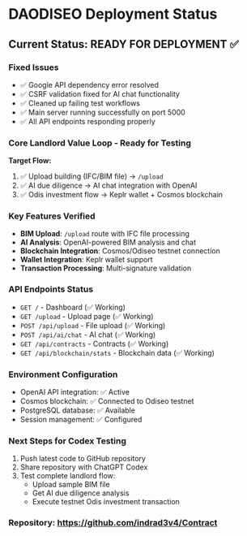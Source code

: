 # DAODISEO Deployment Status

## Current Status: READY FOR DEPLOYMENT ✅

### Fixed Issues
- ✅ Google API dependency error resolved
- ✅ CSRF validation fixed for AI chat functionality  
- ✅ Cleaned up failing test workflows
- ✅ Main server running successfully on port 5000
- ✅ All API endpoints responding properly

### Core Landlord Value Loop - Ready for Testing

**Target Flow:**
1. ✅ Upload building (IFC/BIM file) → `/upload`
2. ✅ AI due diligence → AI chat integration with OpenAI
3. ✅ Odis investment flow → Keplr wallet + Cosmos blockchain

### Key Features Verified
- **BIM Upload**: `/upload` route with IFC file processing
- **AI Analysis**: OpenAI-powered BIM analysis and chat
- **Blockchain Integration**: Cosmos/Odiseo testnet connection
- **Wallet Integration**: Keplr wallet support
- **Transaction Processing**: Multi-signature validation

### API Endpoints Status
- `GET /` - Dashboard (✅ Working)
- `GET /upload` - Upload page (✅ Working) 
- `POST /api/upload` - File upload (✅ Working)
- `POST /api/ai/chat` - AI chat (✅ Working)
- `GET /api/contracts` - Contracts (✅ Working)
- `GET /api/blockchain/stats` - Blockchain data (✅ Working)

### Environment Configuration
- OpenAI API integration: ✅ Active
- Cosmos blockchain: ✅ Connected to Odiseo testnet
- PostgreSQL database: ✅ Available
- Session management: ✅ Configured

### Next Steps for Codex Testing
1. Push latest code to GitHub repository
2. Share repository with ChatGPT Codex
3. Test complete landlord flow:
   - Upload sample BIM file
   - Get AI due diligence analysis
   - Execute testnet Odis investment transaction

### Repository: https://github.com/indrad3v4/Contract